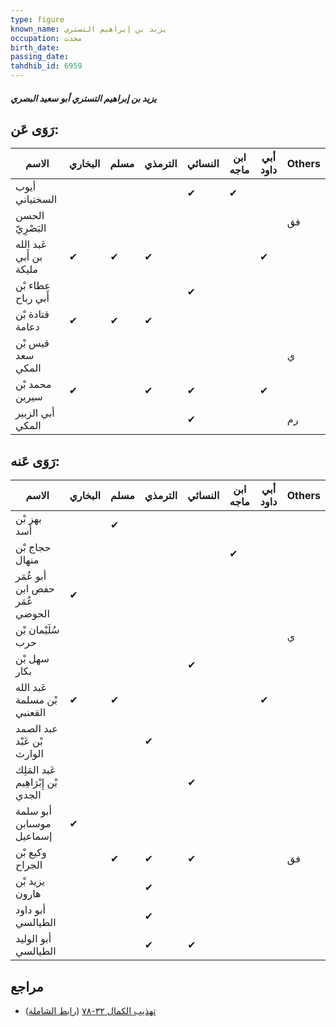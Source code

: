 ```yaml
---
type: figure
known_name: يزيد بن إبراهيم التستري
occupation: محدث
birth_date:
passing_date:
tahdhib_id: 6959
---
```

##### يزيد بن إبراهيم التستري أبو سعيد البصري

## رَوَى عَن:
| الاسم                   | البخاري | مسلم | الترمذي | النسائي | ابن ماجه | أبي داود | Others |
| ----------------------- | ------- | ---- | ------- | ------- | -------- | -------- | ------ |
| أيوب السختياني          |         |      |         | ✔       | ✔        |          |        |
| الحسن البَصْرِيّ        |         |      |         |         |          |          | فق     |
| عَبد الله بن أَبي مليكة | ✔       | ✔    | ✔       |         |          | ✔        |        |
| عطاء بْن أَبي رباح      |         |      |         | ✔       |          |          |        |
| قتادة بْن دعامة         | ✔       | ✔    | ✔       |         |          |          |        |
| قيس بْن سعد المكي       |         |      |         |         |          |          | ي      |
| محمد بْن سيرين          | ✔       |      | ✔       | ✔       |          | ✔        |        |
| أبي الزبير المكي        |         |      |         | ✔       |          |          | رم     |
## رَوَى عَنه:
| الاسم                              | البخاري | مسلم | الترمذي | النسائي | ابن ماجه | أبي داود | Others |
| ---------------------------------- | ------- | ---- | ------- | ------- | -------- | -------- | ------ |
| بهز بْن أسد                        |         | ✔    |         |         |          |          |        |
| حجاج بْن منهال                     |         |      |         |         | ✔        |          |        |
| أبو عُمَر حفص ابن عُمَر الحوضي     | ✔       |      |         |         |          |          |        |
| سُلَيْمان بْن حرب                  |         |      |         |         |          |          | ي      |
| سهل بْن بكار                       |         |      |         | ✔       |          |          |        |
| عَبد الله بْن مسلمة القعنبي        | ✔       | ✔    |         |         |          | ✔        |        |
| عبد الصمد بْن عَبْد الوارث         |         |      | ✔       |         |          |          |        |
| عَبد المَلِك بْن إِبْرَاهِيم الجدي |         |      |         | ✔       |          |          |        |
| أبو سلمة موسىابن إسماعيل           | ✔       |      |         |         |          |          |        |
| وكيع بْن الجراح                    |         | ✔    | ✔       | ✔       |          |          | فق     |
| يزيد بْن هارون                     |         |      | ✔       |         |          |          |        |
| أبو داود الطيالسي                  |         |      | ✔       |         |          |          |        |
| أبو الوليد الطيالسي                |         |      | ✔       | ✔       |          |          |        |
## مراجع
- [تهذيب الكمال ٣٢-٧٨](obsidian://open?vault=Tahdhib-al-Kamal&file=Figures/٦٩٥٩-يزيد%20بن%20إبراهيم%20التستري%20أبو%20سعيد%20البصري) ([رابط الشاملة](https://shamela.ws/book/3722/17192))